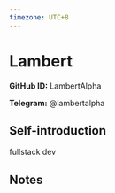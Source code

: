 ```yaml
---
timezone: UTC+8
---
```


# Lambert

**GitHub ID:** LambertAlpha

**Telegram:** @lambertalpha

## Self-introduction

fullstack dev

## Notes

<!-- Content_START -->

<!-- Content_END -->
